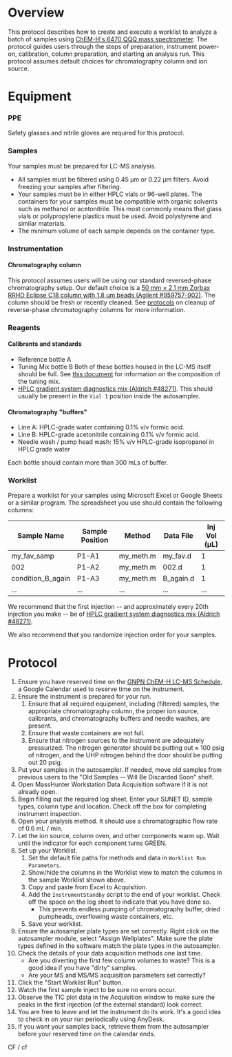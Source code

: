 # Overview

This protocol describes how to create and execute a worklist to analyze a batch of samples using [ChEM-H's 6470 QQQ mass spectrometer](https://asconfluence.stanford.edu/confluence/display/ICB/ChEM-H+Metabolite+Chemistry+Analysis+Center).  The protocol guides users through the steps of preparation, instrument power-on, calibration, column preparation, and starting an analysis run.  This protocol assumes default choices for chromatography column and ion source.   

# Equipment

### PPE
Safety glasses and nitrile gloves are required for this protocol.

### Samples
Your samples must be prepared for LC-MS analysis.  
* All samples must be filtered using 0.45 &mu;m or 0.22 &mu;m filters.  Avoid freezing your samples after filtering.
* Your samples must be in either HPLC vials or 96-well plates.  The containers for your samples must be compatible with organic solvents such as methanol or acetonitrile.  This most commonly means that glass vials or polypropylene plastics must be used.  Avoid polystyrene and similar materials.
* The minimum volume of each sample depends on the container type.

### Instrumentation
#### Chromatography column
This protocol assumes users will be using our standard reversed-phase chromatography setup.  Our default choice is a [50 mm &times; 2.1 mm Zorbax RRHD Eclipse C18 column with 1.8 &mu;m beads (Agilent #959757-902)](http://www.agilent.com/store/en_US/Prod-959757-902/959757-902).  The column should be fresh or recently cleaned.  See [protocols](instrument_maintenace_and_configuration/reverse_phase_column_wash_protocol.md) on cleanup of reverse-phase chromatography columns for more information.


### Reagents
#### Calibrants and standards
* Reference bottle A  
* Tuning Mix bottle B
Both of these bottles housed in the LC-MS itself should be full. See [this document](tuning_mix.pdf) for information on the composition of the tuning mix.
* [HPLC gradient system diagnostics mix (Aldrich #48271)](http://www.sigmaaldrich.com/catalog/product/supelco/48271?lang=en&region=US).  This should usually be present in the `Vial 1` position inside the autosampler.

#### Chromatography "buffers"
* Line A: HPLC-grade water containing 0.1% v/v formic acid.
* Line B: HPLC-grade acetonitrile containing 0.1% v/v formic acid.
* Needle wash / pump head wash: 15% v/v HPLC-grade isopropanol in HPLC grade water

Each bottle should contain more than 300 mLs of buffer.

### Worklist

Prepare a worklist for your samples using Microsoft Excel or Google Sheets or a similar program.  The spreadsheet you use should contain the following columns:

| Sample Name | Sample Position | Method | Data File | Inj Vol (&mu;L) | 
|-------------|-----------------|--------|-----------|-----------------|
| my_fav_samp | P1-A1           |my_meth.m| my_fav.d | 1               |
| 002         | P1-A2           |my_meth.m| 002.d    | 1               |
| condition_B_again | P1-A3     |my_meth.m| B_again.d| 1               |
| ...| ...    |...| ...| ...               |


We recommend that the first injection -- and approximately every 20th injection you make -- be of [HPLC gradient system diagnostics mix (Aldrich #48271)](http://www.sigmaaldrich.com/catalog/product/supelco/48271?lang=en&region=US).  

We also recommend that you randomize injection order for your samples.


# Protocol
1. Ensure you have reserved time on the [GNPN ChEM-H LC-MS Schedule](https://calendar.google.com/calendar?cid=M2VpYzByOGM2am10ZGY5ZTM1MGRnOGNsNzRAZ3JvdXAuY2FsZW5kYXIuZ29vZ2xlLmNvbQ), a Google Calendar used to reserve time on the instrument.
2. Ensure the instrument is prepared for your run.
	1. Ensure that all required equipment, including (filtered) samples, the appropriate chromatography column, the proper ion source, calibrants, and chromatography buffers and needle washes, are present.  
	2. Ensure that waste containers are not full.
	3. Ensure that nitrogen sources to the instrument are adequately pressurized.  The nitrogen generator should be putting out &approx; 100 psig of nitrogen, and the UHP nitrogen behind the door should be putting out 20 psig.
3. Put your samples in the autosampler.  If needed, move old samples from previous users to the "Old Samples -- Will Be Discarded Soon" shelf.
4. Open MassHunter Workstation Data Acquisition software if it is not already open.
5. Begin filling out the required log sheet.  Enter your SUNET ID, sample types, column type and location. Check off the box for completing instrument inspection.
6. Open your analysis method.  It should use a chromatographic flow rate of 0.6 mL / min.
7. Let the ion source, column oven, and other components warm up.  Wait until the indicator for each component turns GREEN.
9. Set up your Worklist.
	1. Set the default file paths for methods and data in `Worklist Run Parameters`.  
	2. Show/hide the columns in the Worklist view to match the columns in the sample Worklist shown above.
	3. Copy and paste from Excel to Acquisition.
	4. Add the `InstrumentStandby` script to the end of your worklist.  Check off the space on the log sheet to indicate that you have done so.  
		* This prevents endless pumping of chromatography buffer, dried pumpheads, overflowing waste containers, etc.
	5. Save your worklist.
10. Ensure the autosampler plate types are set correctly.  Right click on the autosampler module, select "Assign Wellplates".  Make sure the plate types defined in the software match the plate types in the autosampler.
11. Check the details of your data acquisition methods one last time.  
	* Are you diverting the first few column volumes to waste?  This is a good idea if you have "dirty" samples.
	* Are your MS and MS/MS acquisition parameters set correctly?
12. Click the "Start Worklist Run" button.
13. Watch the first sample inject to be sure no errors occur.
14. Observe the TIC plot data in the Acquisition window to make sure the peaks in the first injection (of the external standard) look correct.
15. You are free to leave and let the instrument do its work.  It's a good idea to check in on your run periodically using AnyDesk.
16. If you want your samples back, retrieve them from the autosampler before your reserved time on the calendar ends.

CF / cf
